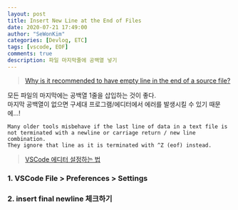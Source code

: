 ```yaml
---
layout: post
title: Insert New Line at the End of Files
date: 2020-07-21 17:49:00
author: "SeWonKim"
categories: [Devlog, ETC]
tags: [vscode, EOF]
comments: true
description: 파일 마지막줄에 공백열 넣기
---
```


> [Why is it recommended to have empty line in the end of a source file?](https://stackoverflow.com/questions/2287967/why-is-it-recommended-to-have-empty-line-in-the-end-of-a-source-file)

모든 파일의 마지막에는 공백열 1줄을 삽입하는 것이 좋다.  
마지막 공백열이 없으면 구세대 프로그램/에디터에서 에러를 발생시킬 수 있기 때문에...!

```
Many older tools misbehave if the last line of data in a text file is not terminated with a newline or carriage return / new line combination.
They ignore that line as it is terminated with ^Z (eof) instead.
```

> [VSCode 에디터 설정하는 법](https://stackoverflow.com/questions/44704968/visual-studio-code-insert-new-line-at-the-end-of-files)

### 1. VSCode File > Preferences > Settings

### 2. insert final newline 체크하기

